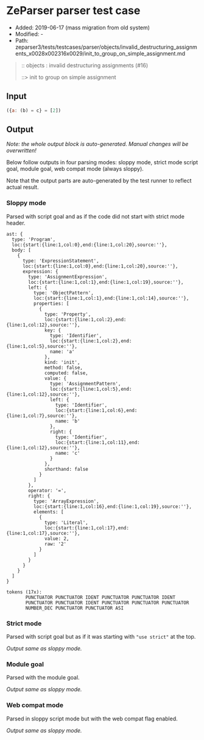 # ZeParser parser test case

- Added: 2019-06-17 (mass migration from old system)
- Modified: -
- Path: zeparser3/tests/testcases/parser/objects/invalid_destructuring_assignments_x0028x002316x0029/init_to_group_on_simple_assignment.md

> :: objects : invalid destructuring assignments (#16)
>
> ::> init to group on simple assignment

## Input

`````js
({a: (b) = c} = [2])
`````

## Output

_Note: the whole output block is auto-generated. Manual changes will be overwritten!_

Below follow outputs in four parsing modes: sloppy mode, strict mode script goal, module goal, web compat mode (always sloppy).

Note that the output parts are auto-generated by the test runner to reflect actual result.

### Sloppy mode

Parsed with script goal and as if the code did not start with strict mode header.

`````
ast: {
  type: 'Program',
  loc:{start:{line:1,col:0},end:{line:1,col:20},source:''},
  body: [
    {
      type: 'ExpressionStatement',
      loc:{start:{line:1,col:0},end:{line:1,col:20},source:''},
      expression: {
        type: 'AssignmentExpression',
        loc:{start:{line:1,col:1},end:{line:1,col:19},source:''},
        left: {
          type: 'ObjectPattern',
          loc:{start:{line:1,col:1},end:{line:1,col:14},source:''},
          properties: [
            {
              type: 'Property',
              loc:{start:{line:1,col:2},end:{line:1,col:12},source:''},
              key: {
                type: 'Identifier',
                loc:{start:{line:1,col:2},end:{line:1,col:5},source:''},
                name: 'a'
              },
              kind: 'init',
              method: false,
              computed: false,
              value: {
                type: 'AssignmentPattern',
                loc:{start:{line:1,col:5},end:{line:1,col:12},source:''},
                left: {
                  type: 'Identifier',
                  loc:{start:{line:1,col:6},end:{line:1,col:7},source:''},
                  name: 'b'
                },
                right: {
                  type: 'Identifier',
                  loc:{start:{line:1,col:11},end:{line:1,col:12},source:''},
                  name: 'c'
                }
              },
              shorthand: false
            }
          ]
        },
        operator: '=',
        right: {
          type: 'ArrayExpression',
          loc:{start:{line:1,col:16},end:{line:1,col:19},source:''},
          elements: [
            {
              type: 'Literal',
              loc:{start:{line:1,col:17},end:{line:1,col:17},source:''},
              value: 2,
              raw: '2'
            }
          ]
        }
      }
    }
  ]
}

tokens (17x):
       PUNCTUATOR PUNCTUATOR IDENT PUNCTUATOR PUNCTUATOR IDENT
       PUNCTUATOR PUNCTUATOR IDENT PUNCTUATOR PUNCTUATOR PUNCTUATOR
       NUMBER_DEC PUNCTUATOR PUNCTUATOR ASI
`````

### Strict mode

Parsed with script goal but as if it was starting with `"use strict"` at the top.

_Output same as sloppy mode._

### Module goal

Parsed with the module goal.

_Output same as sloppy mode._

### Web compat mode

Parsed in sloppy script mode but with the web compat flag enabled.

_Output same as sloppy mode._
